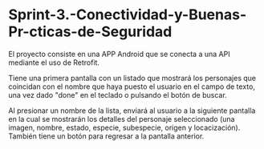 # Sprint-3.-Conectividad-y-Buenas-Pr-cticas-de-Seguridad

El proyecto consiste en una APP Android que se conecta a una API mediante el uso de Retrofit.

Tiene una primera pantalla con un listado que mostrará los personajes que coincidan con el nombre que 
haya puesto el usuario en el campo de texto, una vez dado "done" en el teclado o pulsando el botón de 
buscar.

Al presionar un nombre de la lista, enviará al usuario a la siguiente pantalla en la cual se mostrarán 
los detalles del personaje seleccionado (una imagen, nombre, estado, especie, subespecie, origen y locacización). 
También tiene un botón para regresar a la pantalla anterior.
